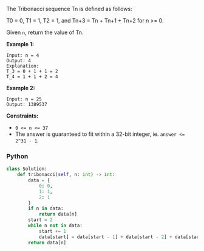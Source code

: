 The Tribonacci sequence Tn  is defined as follows:

T0  = 0, T1  = 1, T2  = 1, and Tn+3  = Tn  + Tn+1  + Tn+2  for n >= 0.

Given  `n`, return the value of Tn.

**Example 1:**
```
Input: n = 4
Output: 4
Explanation:
T_3 = 0 + 1 + 1 = 2
T_4 = 1 + 1 + 2 = 4
```

**Example 2:**
```
Input: n = 25
Output: 1389537
```

**Constraints:**

-   `0 <= n <= 37`
-   The answer is guaranteed to fit within a 32-bit integer, ie.  `answer <= 2^31 - 1`.


### Python
```python
class Solution:
    def tribonacci(self, n: int) -> int:
        data = {
            0: 0,
            1: 1,
            2: 1
        }
        if n in data:
            return data[n]
        start = 2
        while n not in data:
            start += 1
            data[start] = data[start - 1] + data[start - 2] + data[start - 3]
        return data[n]
```